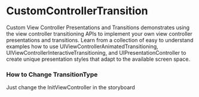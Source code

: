 # CustomControllerTransition

Custom View Controller Presentations and Transitions demonstrates using the view controller transitioning APIs to implement your own view controller presentations and transitions. Learn from a collection of easy to understand examples how to use UIViewControllerAnimatedTransitioning, UIViewControllerInteractiveTransitioning, and UIPresentationController to create unique presentation styles that adapt to the available screen space.

### How to Change TransitionType

Just change the InitViewController in the storyboard
